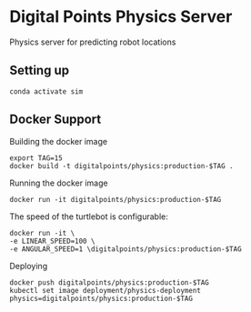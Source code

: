 # Digital Points Physics Server

Physics server for predicting robot locations

## Setting up

```
conda activate sim
```

## Docker Support

Building the docker image
```
export TAG=15
docker build -t digitalpoints/physics:production-$TAG .
```

Running the docker image
```
docker run -it digitalpoints/physics:production-$TAG
```

The speed of the turtlebot is configurable:
```
docker run -it \
-e LINEAR_SPEED=100 \
-e ANGULAR_SPEED=1 \digitalpoints/physics:production-$TAG
```

Deploying
```
docker push digitalpoints/physics:production-$TAG
kubectl set image deployment/physics-deployment physics=digitalpoints/physics:production-$TAG
```
